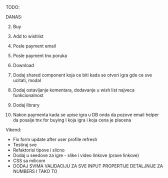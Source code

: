 TODO:

DANAS:

2. Buy
3. Add to wishlist
4. Posle payment email
5. Posle payment tnx poruka
6. Download

7. Dodaj shared component koja ce biti kada se otvori igra gde ce sve ucitati, modal
8. Dodaj ostavljanje komentara, dodavanje u wish list najveca funkcionalnost
9. Dodaj library
10. Nakon paymenta kada se upise igra u DB onda da pozove email helper da posalje tnx for buying I koja igra i koja cena je placena

Vikend:

- Fix form update after user profile refresh
- Testiraj sve
- Refaktorisi tipove i slicno
- Dodaj u seedove za igre - slike i video linkove (prave linkove)
- CSS sa milicom
- DODAJ SVIMA VALIDACIJU ZA SVE INPUT PROPERTIJE DETALJNIJE ZA NUMBERS I TAKO TO

<!-- Pop prosledi ga samo na payment i download sa odgovarajucim podacima
import React, { useState } from 'react';
import PopupModal from '../Common/PopupModal';
import { Button } from '@mui/material';

export default function Home() {
const [open, setOpen] = useState(false);

const handleOpen = () => {
setOpen(true);
};

const handleClose = () => {
setOpen(false);
};

return (

<div>
<Button onClick={handleOpen}>Open Modal</Button>
<PopupModal text='' open={open} onClose={handleClose} timeout={3000} />
</div>
);
} -->

<!-- Svi podaci,
Trailer sa svim slikama
Image ovaj samo
Add to wishlist
Buy -->
